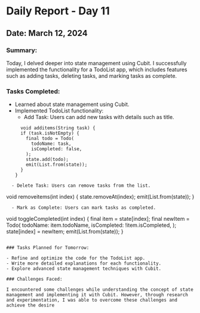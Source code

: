 # Daily Report - Day 11

## Date: March 12, 2024

### Summary:

Today, I delved deeper into state management using Cubit. I successfully implemented the functionality for a TodoList app, which includes features such as adding tasks, deleting tasks, and marking tasks as complete.

### Tasks Completed:

- Learned about state management using Cubit.
- Implemented TodoList functionality:
  - Add Task: Users can add new tasks with details such as title.
  ```
    void additems(String task) {
    if (task.isNotEmpty) {
      final todo = Todo(
        todoName: task,
        isCompleted: false,
      );
      state.add(todo);
      emit(List.from(state));
    }
  }
```
  - Delete Task: Users can remove tasks from the list.
```
 void removeitems(int index) {
    state.removeAt(index);
    emit(List.from(state));
  }
```
  - Mark as Complete: Users can mark tasks as completed.
```
 void toggleCompleted(int index) {
    final item = state[index];
    final newItem = Todo(
      todoName: item.todoName,
      isCompleted: !item.isCompleted,
    );
    state[index] = newItem;
    emit(List.from(state));
  }
```

### Tasks Planned for Tomorrow:

- Refine and optimize the code for the TodoList app.
- Write more detailed explanations for each functionality.
- Explore advanced state management techniques with Cubit.

### Challenges Faced:

I encountered some challenges while understanding the concept of state management and implementing it with Cubit. However, through research and experimentation, I was able to overcome these challenges and achieve the desire